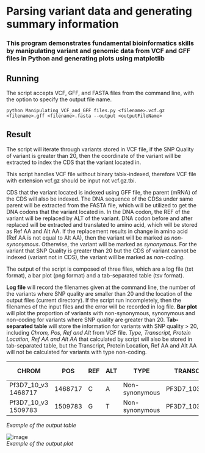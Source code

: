 # Parsing variant data and generating summary information

### This program demonstrates fundamental bioinformatics skills by manipulating variant and genomic data from VCF and GFF files in Python and generating plots using matplotlib

## Running
The script accepts VCF, GFF, and FASTA files from the command line, with the option to specify the output file name.
```
python Manipulating_VCF_and_GFF files.py <filename>.vcf.gz <filename>.gff <filename>.fasta --output <outputFileName>
```

## Result
The script will iterate through variants stored in VCF file, if the SNP Quality of variant is greater than 20, then the coordinate of the variant will be extracted to index the CDS that the variant located in. 

This script handles VCF file without binary tabix-indexed, therefore VCF file with extension vcf.gz should be input not vcf.gz.tbi. 

CDS that the variant located is indexed using GFF file, the parent (mRNA) of the CDS will also be indexed. 
The DNA sequence of the CDSs under same parent will be extracted from the FASTA file, which will be utilized to get the DNA codons that the variant located in. 
In the DNA codon, the REF of the variant will be replaced by ALT of the variant. 
DNA codon before and after replaced will be extracted and translated to amino acid, which will be stored as Ref AA and Alt AA. 
If the replacement results in change in amino acid (Ref AA is not equal to Alt AA), then the variant will be marked as *non-synonymous*. 
Otherwise, the variant will be marked as *synonymous*. For the variant that SNP Quality is greater than 20 but the CDS of variant cannot be indexed (variant not in CDS), the variant will be marked as *non-coding*.

The output of the script is composed of three files, which are a log file (txt format), a bar plot (png format) and a tab-separated table (tsv format). 

**Log file** will record the filenames given at the command line, the number of the variants where SNP quality are smaller than 20 and the location of the output files (current directory). 
If the script run incompletely, then the filenames of the input files and the error will be recorded in log file. 
**Bar plot** will plot the proportion of variants with non-synonymous, synonymous and non-coding for variants where SNP quality are greater than 20. 
**Tab-separated table** will store the information for variants with SNP quality > 20, including *Chrom, Pos, Ref and Alt* from VCF file. 
*Type, Transcript, Protein Location, Ref AA and Alt AA* that calculated by script will also be stored in tab-separated table, but the Transcript, Protein Location, Ref AA and Alt AA will not be calculated for variants with type non-coding.

| CHROM | POS | REF | ALT | TYPE | TRANSCRIPT | Protein Location | Ref AA | Alt AA |
|----------|----------|----------|----------|----------|----------|----------|----------|----------|
| Pf3D7_10_v3	1468717 | 1468717  | C | A | Non-synonymous   | PF3D7_1037000.1   | 1948   | T   | N   |
| Pf3D7_10_v3	1509783 | 1509783  | G | T | Non-synonymous   | PF3D7_1038100.1   | 248    | P   | T   |

*Example of the output table*

![image](https://github.com/vincentxa847/VCF_GFF_parser/assets/118545004/d34f9e35-f1e0-4321-ad6d-07e00527a6e3)\
*Example of the output plot*
